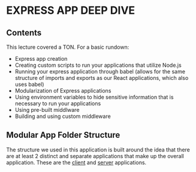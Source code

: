 # EXPRESS APP DEEP DIVE

## Contents
This lecture covered a TON. For a basic rundown:
- Express app creation
- Creating custom scripts to run your applications that utilize Node.js
- Running your express application through babel (allows for the same structure of imports and exports as our React applications, which also uses babel)
- Modularization of Express applications
- Using environment variables to hide sensitive information that is necessary to run your applications
- Using pre-built middlware
- Building and using custom middleware

## Modular App Folder Structure

The structure we used in this application is built around the idea that there are at least 2 distinct and separate applications that make up the overall application. These are the [client](packages/client) and [server](packages/server) applications.